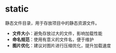 # static

静态文件目录，用于存放项目中的静态资源文件。

- **文件大小**：避免存放过大的文件，影响加载性能
- **命名规范**：使用有意义的文件名，便于维护
- **图片优化**：建议对图片进行压缩优化，提升加载速度
